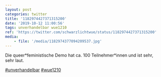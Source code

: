 ```yaml
---
layout: post
categories: twitter
title: '1182974427371315200'
date: '2019-10-12 11:00:56'
tags: unverhandelbar wue1210
ref: 'https://twitter.com/schwarzlichtwue/status/1182974427371315200'
media:
    - file: '/media/1182974377094209537.jpg'
---
```

Die queer\*feministische Demo hat ca. 100 Teilnehmer\*innen und ist sehr, sehr laut.

[#unverhandelbar](/t/unverhandelbar) [#wue1210](/t/wue1210) 